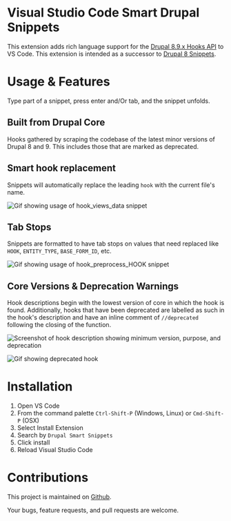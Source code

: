 # Visual Studio Code Smart Drupal Snippets

This extension adds rich language support for the
[Drupal 8.9.x Hooks API](https://api.drupal.org/api/drupal/core%21core.api.php/group/hooks/8.9.x)
to VS Code. This extension is intended as a successor to
[Drupal 8 Snippets](https://marketplace.visualstudio.com/items?itemName=dssiqueira.drupal-8-snippets).

# Usage & Features
Type part of a snippet, press enter and/Or tab, and the snippet unfolds.

## Built from Drupal Core
Hooks gathered by scraping the codebase of the latest minor versions of Drupal
8 and 9. This includes those that are marked as deprecated.

## Smart hook replacement
Snippets will automatically replace the leading `hook` with the current file's name.

![Gif showing usage of hook_views_data snippet](https://raw.githubusercontent.com/andy-blum/smart-drupal-snippets/main/images/views_data.gif)


## Tab Stops
Snippets are formatted to have tab stops on values that need replaced like `HOOK`,
`ENTITY_TYPE`, `BASE_FORM_ID`, etc.

![Gif showing usage of hook_preprocess_HOOK snippet](https://raw.githubusercontent.com/andy-blum/smart-drupal-snippets/main/images/preprocess.gif )

## Core Versions & Deprecation Warnings
Hook descriptions begin with the lowest version of core in which the hook is found.
Additionally, hooks that have been deprecated are labelled as such in the hook's
description and have an inline comment of `//deprecated` following the closing of
the function.

![Screenshot of hook description showing minimum version, purpose, and deprecation](https://raw.githubusercontent.com/andy-blum/smart-drupal-snippets/main/images/deprecation-inline.png)

![Gif showing deprecated hook](https://raw.githubusercontent.com/andy-blum/smart-drupal-snippets/main/images/deprecations.gif)

# Installation

1. Open VS Code
2. From the command palette `Ctrl-Shift-P` (Windows, Linux) or `Cmd-Shift-P` (OSX)
3. Select Install Extension
4. Search by `Drupal Smart Snippets`
5. Click install
6. Reload Visual Studio Code

# Contributions
This project is maintained on
[Github](https://github.com/andy-blum/smart-drupal-snippets).

Your bugs, feature requests, and pull requests are welcome.